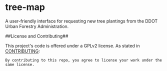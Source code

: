# tree-map
A user-friendly interface for requesting new tree plantings from the DDOT Urban Forestry Administration.

##License and Contributing##

This project's code is offered under a GPLv2 license. As stated in [CONTRIBUTING](https://raw.githubusercontent.com/emanuelfeld/tree-map/gh-pages/CONTRIBUTING.md):

    By contributing to this repo, you agree to license your work under the same license.

